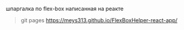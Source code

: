 шпаргалка по flex-box написанная на реакте 

> git pages  https://meys313.github.io/FlexBoxHelper-react-app/
